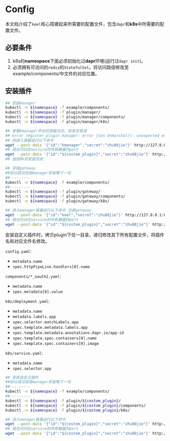 # Config

本文档介绍了`keel`核心搭建起来所需要的配置文件，包含`dapr`和**k8s**中所需要的配置文件。

## 必要条件

1. k8s的**namespace**下面必须初始化过**dapr**环境(运行过`dapr init`)。
2. 必须拥有可访问的`redis`的`StatefulSet`，将访问路径修改至example/components/中文件的对应位置。

## 安装插件

```bash
## 安装manager
kubectl -n ${namespace} -f example/components/
kubectl -n ${namespace} -f plugin/manager/
kubectl -n ${namespace} -f plugin/manager/components/
kubectl -n ${namespace} -f plugin/manager/k8s/

## 查看kmanager中对应容器日志，如发生错误 
## error register plugin manager: error json Unmarshal(): unexpected end of JSON input
## 则进入容器运行以下命令
wget --post-data '{"id":"kmanager","secret":"zhu88jie"}' http://127.0.0.1:8080/plugins
## 或访问对应service的外网暴露的port
wget --post-data '{"id":"${costom_plugin}","secret":"zhu88jie"}' http://${node_ip}:${port}/plugins 
## 返回OK则安装完成
```

```bash
## 安装gateway
##如以成功安装manager则省略下一句
##---------
kubectl -n ${namespace} -f example/components/
##---------
kubectl -n ${namespace} -f plugin/gateway/
kubectl -n ${namespace} -f plugin/gateway/components/
kubectl -n ${namespace} -f plugin/gateway/k8s/

## 进入manager容器运行以下命令 注册gateway
wget --post-data '{"id":"keel","secret":"zhu88jie"}' http://127.0.0.1:8080/plugins
## 或访问对应service的外网暴露的port
wget --post-data '{"id":"${costom_plugin}","secret":"zhu88jie"}' http://${node_ip}:${port}/plugins 
```

安装自定义插件时，拷贝plugin下任一目录，递归修改其下所有配置文件，将插件名和对应文件名修改。

`config.yaml`:
* `metadata.name`
* `spec.httpPipeLine.handlers[0].name`

`components/*_oauth2.yaml`:
* `metadata.name`
* `spec.metadata[0].value`

`k8s/deployment.yaml`:
* `metadata.name`
* `metadata.labels.app`
* `spec.selector.matchLabels.app`
* `spec.template.metadata.labels.app`
* `spec.template.metadata.annotations.dapr.io/app-id`
* `spec.template.spec.containers[0].name`
* `spec.template.spec.containers[0].image`

`k8s/service.yaml`:
* `metadata.name`
* `spec.selector.app`

```bash
## 安装自定义插件
##如以成功安装manager则省略下一句
##---------
kubectl -n ${namespace} -f example/components/
##---------
kubectl -n ${namespace} -f plugin/${costom_plugin}/
kubectl -n ${namespace} -f plugin/${costom_plugin}/components/
kubectl -n ${namespace} -f plugin/${costom_plugin}/k8s/

## 进入manager容器运行以下命令
wget --post-data '{"id":"${costom_plugin}","secret":"zhu88jie"}' http://127.0.0.1:8080/plugins 
## 或访问对应service的外网暴露的port
wget --post-data '{"id":"${costom_plugin}","secret":"zhu88jie"}' http://${node_ip}:${port}/plugins 
```
